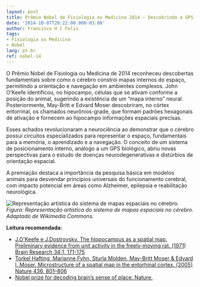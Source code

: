 ```yaml
---
layout: post
title: Prêmio Nobel de Fisiologia ou Medicina 2014 – Descobrindo o GPS do cérebro
date: '2014-10-07T20:22:00.000-03:00'
author: Francisco H C Felix
tags:
- Fisiologia ou Medicina
- Nobel
lang: pt-br
ref: nobel-14
---
```


O Prêmio Nobel de Fisiologia ou Medicina de 2014 reconheceu descobertas fundamentais sobre como o cérebro constrói mapas internos do espaço, permitindo a orientação e navegação em ambientes complexos. John O’Keefe identificou, no hipocampo, células que se ativam conforme a posição do animal, sugerindo a existência de um “mapa interno” neural. Posteriormente, May-Britt e Edvard Moser descobriram, no córtex entorrinal, os chamados neurônios-grade, que formam padrões hexagonais de ativação e fornecem ao hipocampo informações espaciais precisas.

Esses achados revolucionaram a neurociência ao demonstrar que o cérebro possui circuitos especializados para representar o espaço, fundamentais para a memória, o aprendizado e a navegação. O conceito de um sistema de posicionamento interno, análogo a um GPS biológico, abriu novas perspectivas para o estudo de doenças neurodegenerativas e distúrbios de orientação espacial.

A premiação destaca a importância da pesquisa básica em modelos animais para desvendar princípios universais do funcionamento cerebral, com impacto potencial em áreas como Alzheimer, epilepsia e reabilitação neurológica.

![Representação artística do sistema de mapas espaciais no cérebro.](https://upload.wikimedia.org/wikipedia/commons/6/6b/Hippocampus_and_entorhinal_cortex_spatial_cells.png)
_Figura: Representação artística do sistema de mapas espaciais no cérebro. Adaptado de Wikimedia Commons._

**Leitura recomendada:**
- [J.O'Keefe e J.Dostrovsky. The hippocampus as a spatial map. Preliminary evidence from unit activity in the freely-moving rat. (1971) Brain Research 34:1, 171-175](https://www.sciencedirect.com/science/article/pii/0006899371903581?via%3Dihub)
- [Torkel Hafting, Marianne Fyhn, Sturla Molden, May-Britt Moser & Edvard I. Moser. Microstructure of a spatial map in the entorhinal cortex. (2005) Nature 436, 801–806](https://www.nature.com/articles/nature03721)
- [Nobel prize for decoding brain’s sense of place. Nature.](https://www.nature.com/news/nobel-prize-for-decoding-brain-s-sense-of-place-1.16093)
